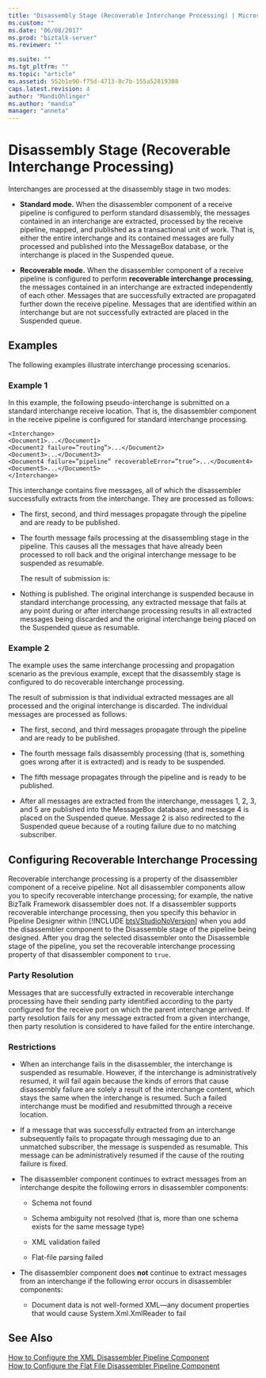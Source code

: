 ```yaml
---
title: "Disassembly Stage (Recoverable Interchange Processing) | Microsoft Docs"
ms.custom: ""
ms.date: "06/08/2017"
ms.prod: "biztalk-server"
ms.reviewer: ""

ms.suite: ""
ms.tgt_pltfrm: ""
ms.topic: "article"
ms.assetid: 552b1e90-f75d-4713-8c7b-155a52819308
caps.latest.revision: 4
author: "MandiOhlinger"
ms.author: "mandia"
manager: "anneta"
---
```

# Disassembly Stage (Recoverable Interchange Processing)
Interchanges are processed at the disassembly stage in two modes:  
  
-   **Standard mode.** When the disassembler component of a receive pipeline is configured to perform standard disassembly, the messages contained in an interchange are extracted, processed by the receive pipeline, mapped, and published as a transactional unit of work. That is, either the entire interchange and its contained messages are fully processed and published into the MessageBox database, or the interchange is placed in the Suspended queue.  
  
-   **Recoverable mode.** When the disassembler component of a receive pipeline is configured to perform **recoverable interchange processing**, the messages contained in an interchange are extracted independently of each other. Messages that are successfully extracted are propagated further down the receive pipeline. Messages that are identified within an interchange but are not successfully extracted are placed in the Suspended queue.  
  
## Examples  
 The following examples illustrate interchange processing scenarios.  
  
### Example 1  
 In this example, the following pseudo-interchange is submitted on a standard interchange receive location. That is, the disassembler component in the receive pipeline is configured for standard interchange processing.  
  
```  
<Interchange>  
<Document1>...</Document1>  
<Document2 failure=”routing”>...</Document2>  
<Document3>...</Document3>  
<Document4 failure=”pipeline” recoverableError=”true”>...</Document4>  
<Document5>...</Document5>  
</Interchange>  
```  
  
 This interchange contains five messages, all of which the disassembler successfully extracts from the interchange. They are processed as follows:  
  
- The first, second, and third messages propagate through the pipeline and are ready to be published.  
  
- The fourth message fails processing at the disassembling stage in the pipeline. This causes all the messages that have already been processed to roll back and the original interchange message to be suspended as resumable.  
  
  The result of submission is:  
  
- Nothing is published. The original interchange is suspended because in standard interchange processing, any extracted message that fails at any point during or after interchange processing results in all extracted messages being discarded and the original interchange being placed on the Suspended queue as resumable.  
  
### Example 2  
 The example uses the same interchange processing and propagation scenario as the previous example, except that the disassembly stage is configured to do recoverable interchange processing.  
  
 The result of submission is that individual extracted messages are all processed and the original interchange is discarded. The individual messages are processed as follows:  
  
-   The first, second, and third messages propagate through the pipeline and are ready to be published.  
  
-   The fourth message fails disassembly processing (that is, something goes wrong after it is extracted) and is ready to be suspended.  
  
-   The fifth message propagates through the pipeline and is ready to be published.  
  
-   After all messages are extracted from the interchange, messages 1, 2, 3, and 5 are published into the MessageBox database, and message 4 is placed on the Suspended queue. Message 2 is also redirected to the Suspended queue because of a routing failure due to no matching subscriber.  
  
## Configuring Recoverable Interchange Processing  
 Recoverable interchange processing is a property of the disassembler component of a receive pipeline. Not all disassembler components allow you to specify recoverable interchange processing; for example, the native BizTalk Framework disassembler does not. If a disassembler supports recoverable interchange processing, then you specify this behavior in Pipeline Designer within [!INCLUDE [btsVStudioNoVersion](../includes/btsvstudionoversion-md.md)] when you add the disassembler component to the Disassemble stage of the pipeline being designed. After you drag the selected disassembler onto the Disassemble stage of the pipeline, you set the recoverable interchange processing property of that disassembler component to `true`.  
  
### Party Resolution  
 Messages that are successfully extracted in recoverable interchange processing have their sending party identified according to the party configured for the receive port on which the parent interchange arrived. If party resolution fails for any message extracted from a given interchange, then party resolution is considered to have failed for the entire interchange.  
  
### Restrictions  
  
-   When an interchange fails in the disassembler, the interchange is suspended as resumable. However, if the interchange is administratively resumed, it will fail again because the kinds of errors that cause disassembly failure are solely a result of the interchange content, which stays the same when the interchange is resumed. Such a failed interchange must be modified and resubmitted through a receive location.  
  
-   If a message that was successfully extracted from an interchange subsequently fails to propagate through messaging due to an unmatched subscriber, the message is suspended as resumable. This message can be administratively resumed if the cause of the routing failure is fixed.  
  
-   The disassembler component continues to extract messages from an interchange despite the following errors in disassembler components:  
  
    -   Schema not found  
  
    -   Schema ambiguity not resolved (that is, more than one schema exists for the same message type)  
  
    -   XML validation failed  
  
    -   Flat-file parsing failed  
  
-   The disassembler component does **not** continue to extract messages from an interchange if the following error occurs in disassembler components:  
  
    -   Document data is not well-formed XML—any document properties that would cause System.Xml.XmlReader to fail  
  
## See Also  
 [How to Configure the XML Disassembler Pipeline Component](../core/how-to-configure-the-xml-disassembler-pipeline-component.md)   
 [How to Configure the Flat File Disassembler Pipeline Component](../core/how-to-configure-the-flat-file-disassembler-pipeline-component.md)